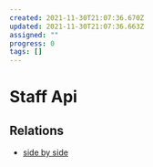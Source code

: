 ```yaml
---
created: 2021-11-30T21:07:36.670Z
updated: 2021-11-30T21:07:36.663Z
assigned: ""
progress: 0
tags: []
---
```


# Staff Api 

## Relations

- [side by side ](.md)
